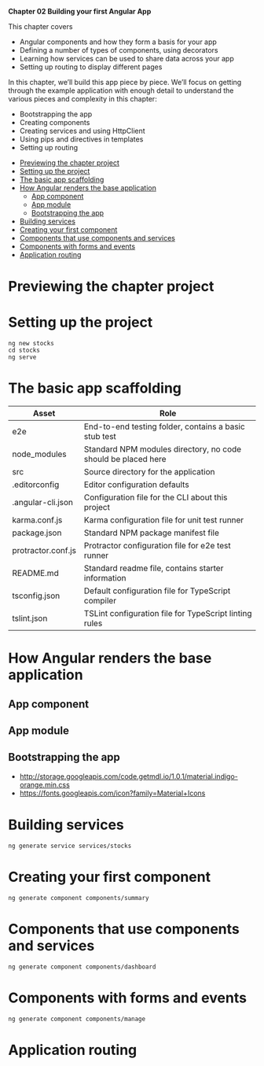 **Chapter 02 Building your first Angular App**

This chapter covers
- Angular components and how they form a basis for your app
- Defining a number of types of components, using decorators
- Learning how services can be used to share data across your app
- Setting up routing to display different pages

In this chapter, we’ll build this app piece by piece. We’ll focus on getting through the example application with enough detail to understand the various pieces and complexity in this chapter:
- Bootstrapping the app
- Creating components
- Creating services and using HttpClient
- Using pips and directives in templates
- Setting up routing


<!-- vim-markdown-toc GFM -->

* [Previewing the chapter project](#previewing-the-chapter-project)
* [Setting up the project](#setting-up-the-project)
* [The basic app scaffolding](#the-basic-app-scaffolding)
* [How Angular renders the base application](#how-angular-renders-the-base-application)
    * [App component](#app-component)
    * [App module](#app-module)
    * [Bootstrapping the app](#bootstrapping-the-app)
* [Building services](#building-services)
* [Creating your first component](#creating-your-first-component)
* [Components that use components and services](#components-that-use-components-and-services)
* [Components with forms and events](#components-with-forms-and-events)
* [Application routing](#application-routing)

<!-- vim-markdown-toc -->

# Previewing the chapter project
# Setting up the project
```
ng new stocks
cd stocks
ng serve
```

# The basic app scaffolding

Asset | Role
----|----
e2e|End-to-end testing folder, contains a basic stub test
node_modules|Standard NPM modules directory, no code should be placed here
src|Source directory for the application
.editorconfig|Editor configuration defaults
.angular-cli.json|Configuration file for the CLI about this project
karma.conf.js|Karma configuration file for unit test runner
package.json|Standard NPM package manifest file
protractor.conf.js|Protractor configuration file for e2e test runner
README.md|Standard readme file, contains starter information
tsconfig.json|Default configuration file for TypeScript compiler
tslint.json|TSLint configuration file for TypeScript linting rules

# How Angular renders the base application
## App component
## App module
## Bootstrapping the app

- http://storage.googleapis.com/code.getmdl.io/1.0.1/material.indigo-orange.min.css
- https://fonts.googleapis.com/icon?family=Material+Icons

# Building services
```
ng generate service services/stocks
```
# Creating your first component
```
ng generate component components/summary
```
# Components that use components and services
```
ng generate component components/dashboard
```
# Components with forms and events
```
ng generate component components/manage
```
# Application routing

